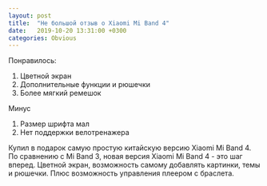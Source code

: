 ```yaml
---
layout: post
title:  "Не большой отзыв о Xiaomi Mi Band 4"
date:   2019-10-20 13:31:00 +0300
categories: Obvious
---
```


Понравилось:

1. Цветной экран
2. Дополнительные функции и рюшечки
3. Более мягкий ремешок

Минус

1. Размер шрифта мал
2. Нет поддержки велотренажера

Купил в подарок самую простую китайскую версию Xiaomi Mi Band 4. 
По сравнению с Mi Band 3, новая версия Xiaomi Mi Band 4 - это шаг вперед.
Цветной экран, возможность самому добавлять картинки, темы и рюшечки.
Плюс возможность управления плеером с браслета.

